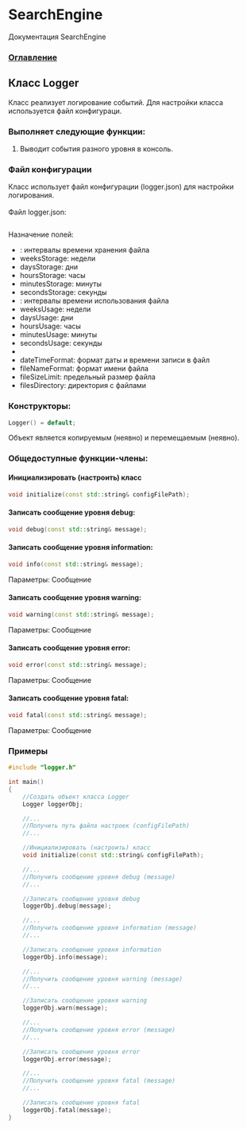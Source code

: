 # SearchEngine
Документация SearchEngine

### [Оглавление](../index.md)

## Класс Logger
Класс реализует логирование событий. Для настройки класса используется файл конфигураци.
### Выполняет следующие функции:
1. Выводит события разного уровня в консоль.
### Файл конфигурации
Класс использует файл конфигурации (logger.json) для настройки логирования.\
\
Файл logger.json:
```json

```
Назначение полей:
- : интервалы времени хранения файла
- weeksStorage: недели
- daysStorage: дни
- hoursStorage: часы
- minutesStorage: минуты
- secondsStorage: секунды
- : интервалы времени использования файла
- weeksUsage: недели
- daysUsage: дни
- hoursUsage: часы
- minutesUsage: минуты
- secondsUsage: секунды
- 
- dateTimeFormat: формат даты и времени записи в файл
- fileNameFormat: формат имени файла
- fileSizeLimit: предельный размер файла
- filesDirectory: директория с файлами
### Конструкторы:
```cpp
Logger() = default;
```
Объект является копируемым (неявно) и перемещаемым (неявно).
### Общедоступные функции-члены:
#### Инициализировать (настроить) класс
```cpp
void initialize(const std::string& configFilePath);
```
#### Записать сообщение уровня debug:
```cpp
void debug(const std::string& message);
```
#### Записать сообщение уровня information:
```cpp
void info(const std::string& message);
```
Параметры: Сообщение
#### Записать сообщение уровня warning:
```cpp
void warning(const std::string& message);
```
Параметры: Сообщение
#### Записать сообщение уровня error:
```cpp
void error(const std::string& message);
```
Параметры: Сообщение
#### Записать сообщение уровня fatal:
```cpp
void fatal(const std::string& message);
```
Параметры: Сообщение
### Примеры
```cpp
#include "logger.h"

int main()
{
    //Создать объект класса Logger
    Logger loggerObj;

    //...
    //Получить путь файла настроек (configFilePath)
    //...

    //Инициализировать (настроить) класс
    void initialize(const std::string& configFilePath);

    //...
    //Получить сообщение уровня debug (message)
    //...

    //Записать сообщение уровня debug
    loggerObj.debug(message);

    //...
    //Получить сообщение уровня information (message)
    //...

    //Записать сообщение уровня information
    loggerObj.info(message);

    //...
    //Получить сообщение уровня warning (message)
    //...

    //Записать сообщение уровня warning
    loggerObj.warn(message);

    //...
    //Получить сообщение уровня error (message)
    //...

    //Записать сообщение уровня error
    loggerObj.error(message);

    //...
    //Получить сообщение уровня fatal (message)
    //...

    //Записать сообщение уровня fatal
    loggerObj.fatal(message);
}
```

